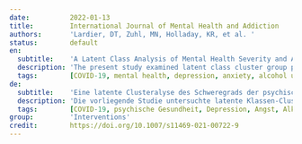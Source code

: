 ```yaml
---
date:          2022-01-13
title:         International Journal of Mental Health and Addiction
authors:       'Lardier, DT, Zuhl, MN, Holladay, KR, et al. '
status:        default
en:
  subtitle:    'A Latent Class Analysis of Mental Health Severity and Alcohol Consumption: Associations with COVID-19-Related Quarantining, Isolation, Suicidal Ideations, and Physical Activity'
  description: 'The present study examined latent class cluster group patterns based on measures of depression and anxiety symptom severity and alcohol consumption during the COVID-19 pandemic. Hypothesized correlates with latent class cluster groups including quarantining, self-isolation, suicidal ideations, sitting hours per day, and physical activity (vigorous intensity exercise in minutes per week) were examined. The delimited participant sample consisted of 606 university young adults 18 to 25 years of age (M = 21.24 ± 1.62). Latent cluster analysis (LCA) modeled patterns of depression and anxiety symptom severity and alcohol consumption during the COVID-19 pandemic. Between group analysis and multinomial logistic regression analysis were used to examine relationships between latent class clusters and correlates including quarantining, self-isolation, suicidal ideations, sitting hours per day, and physical activity (vigorous intensity exercise in minutes per week). LCA results showed that six latent cluster groups provided optimal model-to-date fit based on mental health symptom severity and alcohol consumption. Identified latent class clusters were as follows: cluster one = moderate anxiety and depression severity and moderate alcohol consumption (n = 156; 25.7%); cluster two = high mental health severity and alcohol consumption (n = 133; 21.9%); cluster three = low mental health symptoms and moderate alcohol consumption (n = 105; 17.3%); cluster four = lowest mental health severity and alcohol consumption (n = 95; 15.7%); cluster five = moderate depression severity, low anxiety severity, and low alcohol consumptions (n = 74; 12.2%); and cluster six = moderate anxiety severity, low depression severity, and low alcohol consumption (n = 43; 7.1%). Multinomial logistic regression analysis results found that quarantining, self-isolation, suicidal ideations, sedentary behavior, and physical activity were differentially associated with cluster group membership. Findings from this study demonstrate associations between COVID-19 public health restrictions, suicidal ideations, and declines in mental health and increases in alcohol consumption among young adult university students.'
  tags:        [COVID-19, mental health, depression, anxiety, alcohol use, quarantining, suicidality, physical activity]
de:
  subtitle:    'Eine latente Clusteralyse des Schweregrads der psychischen Gesundheit und des Alkoholkonsums: Assoziationen mit COVID-19-bezogenem Quarantäneverhalten, Isolation, Selbstmordgedanken und körperlicher Aktivität'
  description: 'Die vorliegende Studie untersuchte latente Klassen-Cluster-Gruppenmuster auf der Grundlage von Messungen des Schweregrads von Depressionen und Angstsymptomen sowie des Alkoholkonsums während der COVID-19-Pandemie. Untersucht wurden hypothetische Korrelate mit Latent-Class-Cluster-Gruppen, darunter Quarantäne, Selbstisolation, Suizidgedanken, Sitzstunden pro Tag und körperliche Aktivität (intensive Bewegung in Minuten pro Woche). Die eingeschränkte Teilnehmerstichprobe bestand aus 606 jungen Erwachsenen im Alter von 18 bis 25 Jahren (M = 21,24 ± 1,62). Die latente Clusteranalyse (LCA) modellierte Muster der Schwere von Depressions- und Angstsymptomen und des Alkoholkonsums während der COVID-19-Pandemie. Die Analyse zwischen den Gruppen und die multinomiale logistische Regressionsanalyse wurden verwendet, um die Beziehungen zwischen latenten Klassenclustern und Korrelaten wie Quarantäne, Selbstisolation, Suizidgedanken, Sitzstunden pro Tag und körperliche Aktivität (Intensität der körperlichen Betätigung in Minuten pro Woche) zu untersuchen. Die LCA-Ergebnisse zeigten, dass sechs latente Clustergruppen eine optimale Anpassung des Modells an den Schweregrad der psychischen Gesundheitssymptome und den Alkoholkonsum boten. Es wurden folgende latente Klassencluster identifiziert: Cluster eins = mäßiger Schweregrad von Angst und Depression und mäßiger Alkoholkonsum (n = 156; 25,7 %); Cluster zwei = hoher Schweregrad der psychischen Gesundheit und Alkoholkonsum (n = 133; 21,9 %); Cluster drei = geringe psychische Gesundheitssymptome und mäßiger Alkoholkonsum (n = 105; 17. 3%); Cluster vier = niedrigster Schweregrad der psychischen Gesundheit und Alkoholkonsum (n = 95; 15,7%); Cluster fünf = mittlerer Schweregrad der Depression, niedriger Schweregrad der Angst und niedriger Alkoholkonsum (n = 74; 12,2%); und Cluster sechs = mittlerer Schweregrad der Angst, niedriger Schweregrad der Depression und niedriger Alkoholkonsum (n = 43; 7,1%). Die Ergebnisse der multinomialen logistischen Regressionsanalyse zeigten, dass Quarantäne, Selbstisolation, Suizidgedanken, sitzendes Verhalten und körperliche Aktivität in unterschiedlichem Maße mit der Zugehörigkeit zu einer Gruppe assoziiert waren. Die Ergebnisse dieser Studie zeigen Zusammenhänge zwischen COVID-19-Beschränkungen im Bereich der öffentlichen Gesundheit, Suizidgedanken und einer Verschlechterung der psychischen Gesundheit sowie einer Zunahme des Alkoholkonsums bei jungen erwachsenen Universitätsstudenten.' 
  tags:        [COVID-19, psychische Gesundheit, Depression, Angst, Alkoholkonsum, Quarantäne, Suizidalität, Körperliche Aktivität]
group:         'Interventions'
credit:        https://doi.org/10.1007/s11469-021-00722-9
---
```

